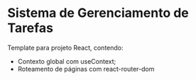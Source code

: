# Sistema de Gerenciamento de Tarefas

Template para projeto React, contendo:
- Contexto global com useContext;
- Roteamento de páginas com react-router-dom

